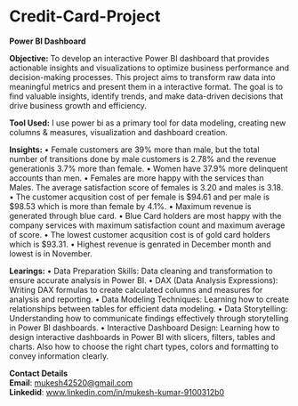 # Credit-Card-Project
**Power BI Dashboard**

**Objective:**
To develop an interactive Power BI dashboard that provides actionable insights and visualizations to optimize business performance and decision-making processes. This project aims to transform raw data into meaningful metrics and present them in a interactive format. The goal is to find valuable insights, identify trends, and make data-driven decisions that drive business growth and efficiency.

**Tool Used:** 
I use power bi as a primary tool for data modeling, creating new columns & measures, visualization             and dashboard creation.

**Insights:**
• Female customers are 39% more than male, but the total number of transitions done by male customers is         2.78% and the revenue generationis 3.7% more than female.
• Women have 37.9% more delinquent accounts than men.
• Females are more happy with the services than Males. The average satisfaction score of females is 3.20         and males is 3.18.
• The customer acqusition cost of per female is $94.61 and per male is $98.53 which is more than female by       4.1%.
• Maximum revenue is generated through blue card.
• Blue Card holders are most happy with the company services with maximum satisfaction count and maximum         average of score.
• The lowest customer acqusition cost is of gold card holders which is $93.31.
• Highest revenue is genrated in December month and lowest is in November.

**Learings:**
• Data Preparation Skills: Data cleaning and transformation to ensure accurate analysis in Power BI.
• DAX (Data Analysis Expressions): Writing DAX formulas to create calculated columns and measures for            analysis and reporting.
• Data Modeling Techniques: Learning how to create relationships between tables for efficient data modeling.
• Data Storytelling: Understanding how to communicate findings effectively through storytelling in Power BI      dashboards.
• Interactive Dashboard Design: Learning how to design interactive dashboards in Power BI with slicers, 
  filters, tables and charts. Also how to choose the right chart types, colors and formatting to convey 
  information clearly.

**Contact Details**                                     
**Email**: mukesh42520@gmail.com                        
**Linkedid**: www.linkedin.com/in/mukesh-kumar-9100312b0

